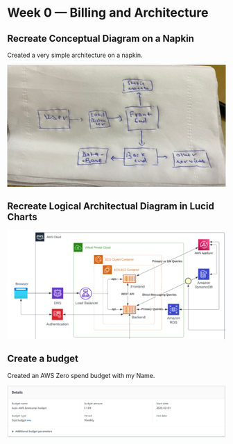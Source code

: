 # Week 0 — Billing and Architecture

## Recreate Conceptual Diagram on a Napkin

Created a very simple architecture on a napkin.

<img src="screenshots/napkin.jpeg" >

## Recreate Logical Architectual Diagram in Lucid Charts

<img src="screenshots/lucid.png" >

## Create a budget

Created an AWS Zero spend budget with my Name.

<img src="screenshots/budget.png" >
